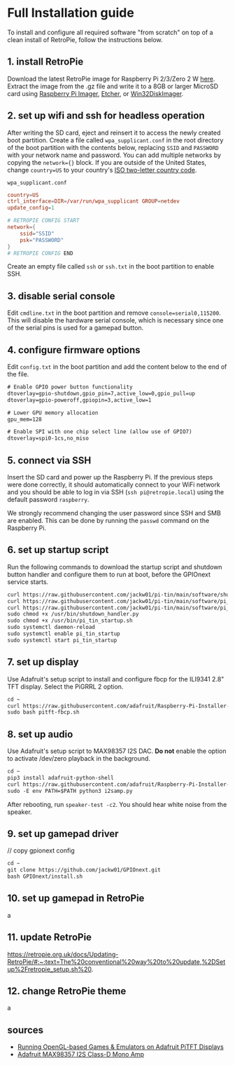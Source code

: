# Full Installation guide

To install and configure all required software "from scratch" on top of a clean install of RetroPie, follow the instructions below.

## 1. install RetroPie

Download the latest RetroPie image for Raspberry Pi 2/3/Zero 2 W [here](https://retropie.org.uk/download/). Extract the image from the .gz file and write it to a 8GB or larger MicroSD card using [Raspberry Pi Imager](https://www.raspberrypi.com/software/), [Etcher](https://etcher.balena.io/), or [Win32DiskImager](https://sourceforge.net/projects/win32diskimager/).

## 2. set up wifi and ssh for headless operation

After writing the SD card, eject and reinsert it to access the newly created boot partition. Create a file called `wpa_supplicant.conf` in the root directory of the boot partition with the contents below, replacing `SSID` and `PASSWORD` with your network name and password. You can add multiple networks by copying the `network={}` block. If you are outside of the United States, change `country=US` to your country's [ISO two-letter country code](https://en.wikipedia.org/wiki/List_of_ISO_3166_country_codes).

`wpa_supplicant.conf`

```conf
country=US
ctrl_interface=DIR=/var/run/wpa_supplicant GROUP=netdev
update_config=1

# RETROPIE CONFIG START
network={
    ssid="SSID"
    psk="PASSWORD"
}
# RETROPIE CONFIG END
```

Create an empty file called `ssh` or `ssh.txt` in the boot partition to enable SSH.

## 3. disable serial console

Edit `cmdline.txt` in the boot partition and remove `console=serial0,115200`. This will disable the hardware serial console, which is necessary since one of the serial pins is used for a gamepad button.

## 4. configure firmware options

Edit `config.txt` in the boot partition and add the content below to the end of the file.

```txt
# Enable GPIO power button functionality
dtoverlay=gpio-shutdown,gpio_pin=7,active_low=0,gpio_pull=up
dtoverlay=gpio-poweroff,gpiopin=3,active_low=1

# Lower GPU memory allocation
gpu_mem=128

# Enable SPI with one chip select line (allow use of GPIO7)
dtoverlay=spi0-1cs,no_miso
```

## 5. connect via SSH

Insert the SD card and power up the Raspberry Pi. If the previous steps were done correctly, it should automatically connect to your WiFi network and you should be able to log in via SSH (`ssh pi@retropie.local`) using the default password `raspberry`.

We strongly recommend changing the user password since SSH and SMB are enabled. This can be done by running the `passwd` command on the Raspberry Pi.

## 6. set up startup script

Run the following commands to download the startup script and shutdown button handler and configure them to run at boot, before the GPIOnext service starts.

```txt
curl https://raw.githubusercontent.com/jackw01/pi-tin/main/software/shutdown_handler.py > /usr/bin/shutdown_handler.py
curl https://raw.githubusercontent.com/jackw01/pi-tin/main/software/pi_tin_startup.sh > /usr/bin/pi_tin_startup.sh
curl https://raw.githubusercontent.com/jackw01/pi-tin/main/software/pi_tin_startup.service > /etc/systemd/system/pi_tin_startup.service
sudo chmod +x /usr/bin/shutdown_handler.py
sudo chmod +x /usr/bin/pi_tin_startup.sh
sudo systemctl daemon-reload
sudo systemctl enable pi_tin_startup
sudo systemctl start pi_tin_startup
```

## 7. set up display

Use Adafruit's setup script to install and configure fbcp for the ILI9341 2.8" TFT display. Select the PiGRRL 2 option.

```txt
cd ~
curl https://raw.githubusercontent.com/adafruit/Raspberry-Pi-Installer-Scripts/master/pitft-fbcp.sh > pitft-fbcp.sh
sudo bash pitft-fbcp.sh
```

## 8. set up audio

Use Adafruit's setup script to MAX98357 I2S DAC. **Do not** enable the option to activate /dev/zero playback in the background.

```txt
cd ~
pip3 install adafruit-python-shell
curl https://raw.githubusercontent.com/adafruit/Raspberry-Pi-Installer-Scripts/main/i2samp.py > i2samp.py
sudo -E env PATH=$PATH python3 i2samp.py
```

After rebooting, run `speaker-test -c2`. You should hear white noise from the speaker.

## 9. set up gamepad driver

// copy gpionext config

```txt
cd ~
git clone https://github.com/jackw01/GPIOnext.git
bash GPIOnext/install.sh
```

## 10. set up gamepad in RetroPie

a

## 11. update RetroPie

https://retropie.org.uk/docs/Updating-RetroPie/#:~:text=The%20conventional%20way%20to%20update,%2DSetup%2Fretropie_setup.sh%20.

## 12. change RetroPie theme

a

## sources

- [Running OpenGL-based Games & Emulators on Adafruit PiTFT Displays](https://learn.adafruit.com/running-opengl-based-games-and-emulators-on-adafruit-pitft-displays/)
- [Adafruit MAX98357 I2S Class-D Mono Amp](https://learn.adafruit.com/adafruit-max98357-i2s-class-d-mono-amp/overview)
